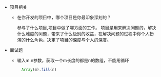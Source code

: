 - 项目相关
  
  - 在你开发的项目中，哪个项目是你最印象深刻的？
  
    参与了什么项目,项目中做了哪方面的工作。
项目是用来解决问题的，解决什么难度的问题，带来了什么级别的收益，在解决问题的过程中你个人扮演的什么角色，决定了项目的深度与个人的深度。




- 面试题

    - 输入m.n参数，获取一个m长度的都是n的数组，不能用循环
      ```js
        Array(m).fill(n)
      ```